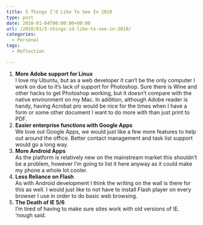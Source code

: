 ```yaml
---
title: 5 Things I’d Like To See In 2010
type: post
date: 2010-01-04T00:00:00+00:00
url: /2010/01/5-things-id-like-to-see-in-2010/
categories:
  - Personal
tags:
  - Reflection

---
```

<ol class="wp-block-list">
  <li>
    <strong>More Adobe support for Linux</strong><br />I love my Ubuntu, but as a web developer it can’t be the only computer I work on due to it’s lack of support for Photoshop. Sure there is Wine and other hacks to get Photoshop working, but it doesn’t compare with the native environment on my Mac. In addition, although Adobe reader is handy, having Acrobat pro would be nice for the times when I have a form or some other document I want to do more with than just print to PDF.
  </li>
  <li>
    <strong>Easier enterprise functions with Google Apps</strong><br />We love out Google Apps, we would just like a few more features to help out around the office. Better contact management and task list support would go a long way.
  </li>
  <li>
    <strong>More Android Apps </strong><br />As the platform is relatively new on the mainstream market this shouldn’t be a problem, however I’m going to list it here anyway as it could make my phone a whole lot cooler.
  </li>
  <li>
    <strong>Less Reliance on Flash </strong><br />As with Android development I think the writing on the wall is there for this as well. I would just like to not have to install Flash player on every browser I use in order to do basic web browsing.
  </li>
  <li>
    <strong>The Death of IE 5/6</strong><br />I’m tired of having to make sure sites work with old versions of IE. ‘nough said.
  </li>
</ol>